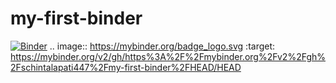 # my-first-binder
[![Binder](https://mybinder.org/badge_logo.svg)](https://mybinder.org/v2/gh/https%3A%2F%2Fmybinder.org%2Fv2%2Fgh%2Fschintalapati447%2Fmy-first-binder%2FHEAD/HEAD)
.. image:: https://mybinder.org/badge_logo.svg
 :target: https://mybinder.org/v2/gh/https%3A%2F%2Fmybinder.org%2Fv2%2Fgh%2Fschintalapati447%2Fmy-first-binder%2FHEAD/HEAD
